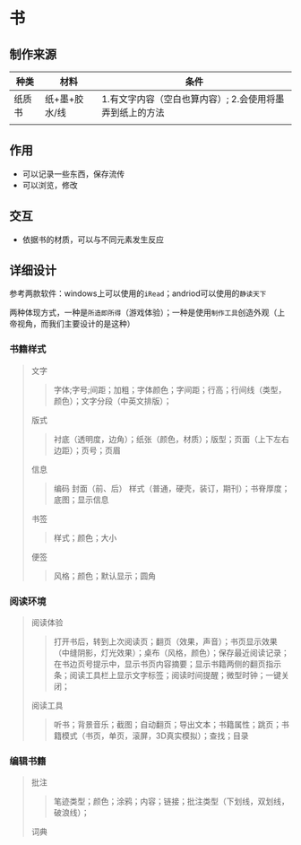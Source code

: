 # 书

## 制作来源

|种类|材料|条件|
|-|-|-|
|纸质书|纸+墨+胶水/线|1.有文字内容（空白也算内容）; 2.会使用将墨弄到纸上的方法 |
||||

## 作用

- 可以记录一些东西，保存流传
- 可以浏览，修改

## 交互

- 依据书的材质，可以与不同元素发生反应

## 详细设计

参考两款软件：windows上可以使用的`iRead`；andriod可以使用的`静读天下`

两种体现方式，一种是`所造即所得`（游戏体验）；一种是使用`制作工具`创造外观（上帝视角，而我们主要设计的是这种）

### 书籍样式

>文字
>>字体;字号;间距；加粗；字体颜色；字间距；行高；行间线（类型，颜色）；文字分段（中英文排版）；
>
>版式
>>衬底（透明度，边角）；纸张（颜色，材质）；版型；页面（上下左右边距）；页号；页眉
>
>信息
>>编码
>封面（前、后）
>>样式（普通，硬壳，装订，期刊）；书脊厚度；底图；显示信息
>
>书签
>>样式；颜色；大小
>
>便签
>>风格；颜色；默认显示；圆角
>

### 阅读环境

>阅读体验
>>打开书后，转到上次阅读页；翻页（效果，声音）；书页显示效果（中缝阴影，灯光效果）；桌布（风格，颜色）；保存最近阅读记录；在书边页号提示中，显示书页内容摘要；显示书籍两侧的翻页指示条；阅读工具栏上显示文字标签；阅读时间提醒；微型时钟；一键关闭；
>
>阅读工具
>>听书；背景音乐；截图；自动翻页；导出文本；书籍属性；跳页；书籍模式（书页，单页，滚屏，3D真实模拟）；查找；目录
>

### 编辑书籍

>批注
>>笔迹类型；颜色；涂鸦；内容；链接；批注类型（下划线，双划线，破浪线）；
>
>词典

